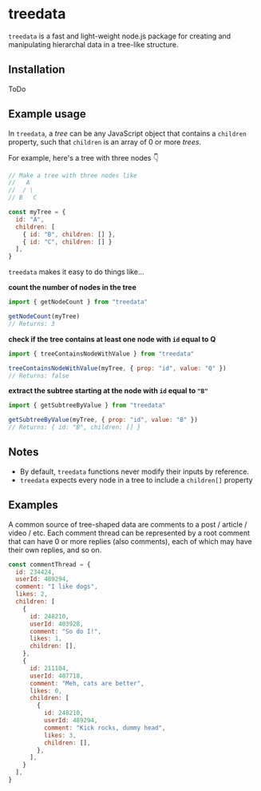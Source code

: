 # treedata

`treedata` is a fast and light-weight node.js package for creating and manipulating hierarchal data in a tree-like structure.

## Installation
ToDo

## Example usage

In `treedata`, a _tree_ can be any JavaScript object that contains a `children` property, such that `children` is an array of 0 or more _trees_. 

For example, here's a tree with three nodes 👇

```js
// Make a tree with three nodes like
//   A
//  / \
// B   C

const myTree = {
  id: "A",
  children: [
    { id: "B", children: [] },
    { id: "C", children: [] }
  ],
}
```

`treedata` makes it easy to do things like...

**count the number of nodes in the tree**
```js
import { getNodeCount } from "treedata"

getNodeCount(myTree) 
// Returns: 3
```

**check if the tree contains at least one node with `id` equal to Q**
```js
import { treeContainsNodeWithValue } from "treedata"

treeContainsNodeWithValue(myTree, { prop: "id", value: "Q" }) 
// Returns: false
```

**extract the subtree starting at the node with `id` equal to `"B"`**
```js
import { getSubtreeByValue } from "treedata"

getSubtreeByValue(myTree, { prop: "id", value: "B" }) 
// Returns: { id: "B", children: [] }
```

## Notes
- By default, `treedata` functions never modify their inputs by reference.
- `treedata` expects every node in a tree to include a `children[]` property

## Examples
A common source of tree-shaped data are comments to a post / article / video / etc. Each comment thread can be represented by a root comment that can have 0 or more replies (also comments), each of which may have their own replies, and so on.

```js
const commentThread = {
  id: 234424,
  userId: 489294,
  comment: "I like dogs",
  likes: 2,
  children: [
    {
      id: 248210,
      userId: 403928,
      comment: "So do I!",
      likes: 1,
      children: [],
    },
    {
      id: 211104,
      userId: 407718,
      comment: "Meh, cats are better",
      likes: 0,
      children: [
        {
          id: 248210,
          userId: 489294,
          comment: "Kick rocks, dummy head",
          likes: 3,
          children: [],
        },
      ],
    }
  ],
}
```